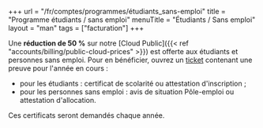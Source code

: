 +++
url = "/fr/comptes/programmes/étudiants_sans-emploi"
title = "Programme étudiants / sans emploi"
menuTitle = "Étudiants / Sans emploi"
layout = "man"
tags = ["facturation"]
+++

Une **réduction de 50 %** sur notre [Cloud Public]({{< ref "accounts/billing/public-cloud-prices" >}}) est offerte aux étudiants et personnes sans emploi. Pour en bénéficier, ouvrez un [ticket](https://admin.alwaysdata.com/support/add/) contenant une preuve pour l'année en cours :

- pour les étudiants : certificat de scolarité ou attestation d'inscription ;
- pour les personnes sans emploi : avis de situation Pôle-emploi ou attestation d'allocation.

Ces certificats seront demandés chaque année.

